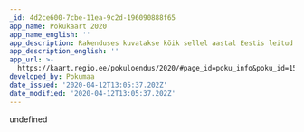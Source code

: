 ```yaml
---
_id: 4d2ce600-7cbe-11ea-9c2d-196090888f65
app_name: Pokukaart 2020
app_name_english: ''
app_description: Rakenduses kuvatakse kõik sellel aastal Eestis leitud pokud ehk tarnad.
app_description_english: ''
app_url: >-
  https://kaart.regio.ee/pokuloendus/2020/#page_id=poku_info&poku_id=1586618765224343
developed_by: Pokumaa
date_issued: '2020-04-12T13:05:37.202Z'
date_modified: '2020-04-12T13:05:37.202Z'
---
```

undefined
